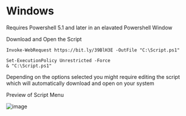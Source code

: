 # Windows

Requires Powershell 5.1 and later in an elavated Powershell Window

Download and Open the Script
```        
Invoke-WebRequest https://bit.ly/39BlH3E -OutFile "C:\Script.ps1"
```
```
Set-ExecutionPolicy Unrestricted -Force
& "C:\Script.ps1"
 ```

Depending on the options selected you might require editing the script which will automatically download and open on your system

Preview of Script Menu

![image](https://user-images.githubusercontent.com/90516190/134969945-5aff1fed-662b-477e-ab31-db6eb78add88.png)

